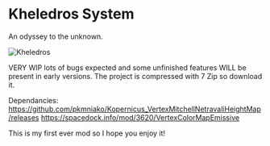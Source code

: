 # **Kheledros System**

An odyssey to the unknown.

![Kheledros](https://github.com/user-attachments/assets/3110979e-8132-4e22-9e48-4af5c6f7d33a)

VERY WIP lots of bugs expected and some unfinished features WILL be present in early versions.
The project is compressed with 7 Zip so download it.

Dependancies:
https://github.com/pkmniako/Kopernicus_VertexMitchellNetravaliHeightMap/releases
https://spacedock.info/mod/3620/VertexColorMapEmissive


This is my first ever mod so I hope you enjoy it!
